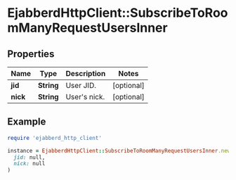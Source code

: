 # EjabberdHttpClient::SubscribeToRoomManyRequestUsersInner

## Properties

| Name | Type | Description | Notes |
| ---- | ---- | ----------- | ----- |
| **jid** | **String** | User JID. | [optional] |
| **nick** | **String** | User&#39;s nick. | [optional] |

## Example

```ruby
require 'ejabberd_http_client'

instance = EjabberdHttpClient::SubscribeToRoomManyRequestUsersInner.new(
  jid: null,
  nick: null
)
```

